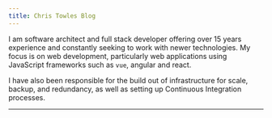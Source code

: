 ```yaml
---
title: Chris Towles Blog
---
```


I am software architect and full stack developer offering over 15 years experience and constantly seeking to work with newer technologies. My focus is on web development, particularly web applications using JavaScript frameworks such as `vue`, angular and react.

I have also been responsible for the build out of infrastructure for scale, backup, and redundancy, as well as setting up Continuous Integration processes.

<hr />

<ListPosts />
